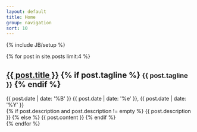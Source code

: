 ```yaml
---
layout: default
title: Home
group: navigation
sort: 10
---
```

{% include JB/setup %}

{% for post in site.posts limit:4 %}
<div class="row">
  <div class="span8">
    <div class="page-header">
      <h2> 
        <a href="{{ BASE_PATH }}{{ post.url }}" rel="bookmark" title="Permanent link to ">{{ post.title }}</a>
        {% if post.tagline %}
          <small>{{ post.tagline }}</small>
        {% endif %}
      </h2>
      <span>{{ post.date | date: '%B' }} {{ post.date | date: '%e' }}, {{ post.date | date: '%Y' }}</span> 
    </div>
    <div>
      {% if post.description and post.description != empty %}
        {{ post.description }}
      {% else %}
        {{ post.content }}
      {% endif %}
    </div>
  </div>
</div>
{% endfor %}